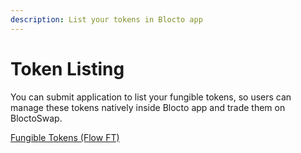 ```yaml
---
description: List your tokens in Blocto app
---
```


# Token Listing

You can submit application to list your fungible tokens, so users can manage these tokens natively inside Blocto app and trade them on BloctoSwap.

[Fungible Tokens (Flow FT)](https://forms.gle/K2Pd8Pf5X81MxjN97)
